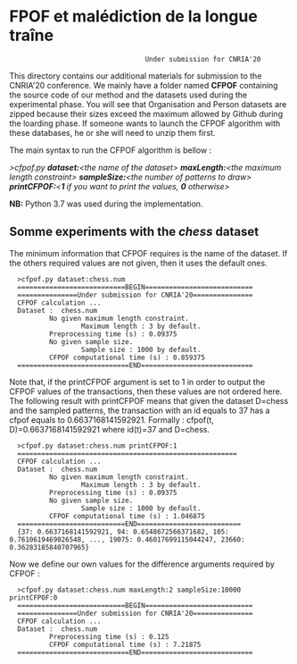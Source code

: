 <h1>FPOF et malédiction de la longue traîne </h1>

                                      Under submission for CNRIA'20


This directory contains our additional materials for submission to the CNRIA'20 conference. We mainly have a folder named <b>CFPOF</b> containing the source code of our method and the datasets used during the experimental phase. You will see that Organisation and Person datasets are zipped because their sizes exceed the maximum allowed by Github during the loarding phase. If someone wants to launch the CFPOF algorithm with these databases, he or she will need to unzip them first.

The main syntax to run the CFPOF algorithm is bellow : 

  <i>\>cfpof.py <b>dataset:</b>\<the name of the dataset\>  <b>maxLength:</b>\<the maximum length constraint\> <b>sampleSize:</b>\<the number of patterns to draw\> <b>printCFPOF:</b>\<<b>1</b> if you want to print the values, <b>0</b> otherwise\></i>

<b>NB:</b> Python 3.7 was used during the implementation. 

<h2> Somme experiments with the <i>chess</i> dataset </h2>

The minimum information that CFPOF requires is the name of the dataset. If the others required values are not given, then it uses the default ones.

      >cfpof.py dataset:chess.num
      ===========================BEGIN===========================
      ===============Under submission for CNRIA'20===============
      CFPOF calculation ...
      Dataset :  chess.num
              No given maximum length constraint.
                      Maximum length : 3 by default.
              Preprocessing time (s) : 0.09375
              No given sample size.
                      Sample size : 1000 by default.
              CFPOF computational time (s) : 0.859375
      ============================END============================
  
  
  Note that, if the printCFPOF argument is set to 1 in order to output the CFPOF values of the transactions, then these values are not ordered here.<br>
  The following result with printCFPOF means that given the dataset D=chess and the sampled patterns, the transaction with an id equals to 37 has a cfpof equals to 0.6637168141592921. Formally :
  cfpof(t, D)=0.6637168141592921 where id(t)=37 and D=chess.
      
      >cfpof.py dataset:chess.num printCFPOF:1
      =======================================================
      CFPOF calculation ...
      Dataset :  chess.num
              No given maximum length constraint.
                      Maximum length : 3 by default.
              Preprocessing time (s) : 0.09375
              No given sample size.
                      Sample size : 1000 by default.
              CFPOF computational time (s) : 1.046875
      ===========================END==========================
      {37: 0.6637168141592921, 94: 0.6548672566371682, 105: 0.7610619469026548, ..., 19075: 0.46017699115044247, 23660: 0.36283185840707965}
      
      
      
Now we define our own values for the difference arguments required by CFPOF :
      
      >cfpof.py dataset:chess.num maxLength:2 sampleSize:10000 printCFPOF:0
      ===========================BEGIN===========================
      ===============Under submission for CNRIA'20===============
      CFPOF calculation ...
      Dataset :  chess.num
              Preprocessing time (s) : 0.125
              CFPOF computational time (s) : 7.21875
      ============================END============================
      
      
 
